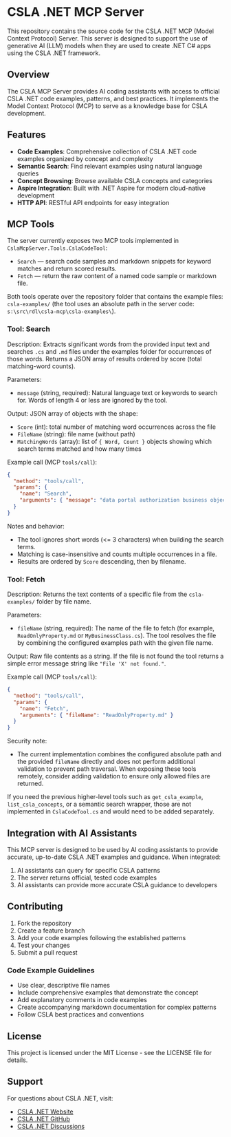 # CSLA .NET MCP Server

This repository contains the source code for the CSLA .NET MCP (Model Context Protocol) Server. This server is designed to support the use of generative AI (LLM) models when they are used to create .NET C# apps using the CSLA .NET framework.

## Overview

The CSLA MCP Server provides AI coding assistants with access to official CSLA .NET code examples, patterns, and best practices. It implements the Model Context Protocol (MCP) to serve as a knowledge base for CSLA development.

## Features

- **Code Examples**: Comprehensive collection of CSLA .NET code examples organized by concept and complexity
- **Semantic Search**: Find relevant examples using natural language queries
- **Concept Browsing**: Browse available CSLA concepts and categories
- **Aspire Integration**: Built with .NET Aspire for modern cloud-native development
- **HTTP API**: RESTful API endpoints for easy integration

## MCP Tools

The server currently exposes two MCP tools implemented in `CslaMcpServer.Tools.CslaCodeTool`:

- `Search` — search code samples and markdown snippets for keyword matches and return scored results.
- `Fetch` — return the raw content of a named code sample or markdown file.

Both tools operate over the repository folder that contains the example files: `csla-examples/` (the tool uses an absolute path in the server code: `s:\src\rdl\csla-mcp\csla-examples\`).

### Tool: Search

Description: Extracts significant words from the provided input text and searches `.cs` and `.md` files under the examples folder for occurrences of those words. Returns a JSON array of results ordered by score (total matching-word counts).

Parameters:
- `message` (string, required): Natural language text or keywords to search for. Words of length 4 or less are ignored by the tool.

Output: JSON array of objects with the shape:

- `Score` (int): total number of matching word occurrences across the file
- `FileName` (string): file name (without path)
- `MatchingWords` (array): list of `{ Word, Count }` objects showing which search terms matched and how many times

Example call (MCP `tools/call`):

```json
{
  "method": "tools/call",
  "params": {
    "name": "Search",
    "arguments": { "message": "data portal authorization business object" }
  }
}
```

Notes and behavior:
- The tool ignores short words (<= 3 characters) when building the search terms.
- Matching is case-insensitive and counts multiple occurrences in a file.
- Results are ordered by `Score` descending, then by filename.

### Tool: Fetch

Description: Returns the text contents of a specific file from the `csla-examples/` folder by file name.

Parameters:
- `fileName` (string, required): The name of the file to fetch (for example, `ReadOnlyProperty.md` or `MyBusinessClass.cs`). The tool resolves the file by combining the configured examples path with the given file name.

Output: Raw file contents as a string. If the file is not found the tool returns a simple error message string like `"File 'X' not found."`.

Example call (MCP `tools/call`):

```json
{
  "method": "tools/call",
  "params": {
    "name": "Fetch",
    "arguments": { "fileName": "ReadOnlyProperty.md" }
  }
}
```

Security note:
- The current implementation combines the configured absolute path and the provided `fileName` directly and does not perform additional validation to prevent path traversal. When exposing these tools remotely, consider adding validation to ensure only allowed files are returned.

If you need the previous higher-level tools such as `get_csla_example`, `list_csla_concepts`, or a semantic search wrapper, those are not implemented in `CslaCodeTool.cs` and would need to be added separately.

## Integration with AI Assistants

This MCP server is designed to be used by AI coding assistants to provide accurate, up-to-date CSLA .NET examples and guidance. When integrated:

1. AI assistants can query for specific CSLA patterns
2. The server returns official, tested code examples
3. AI assistants can provide more accurate CSLA guidance to developers

## Contributing

1. Fork the repository
2. Create a feature branch
3. Add your code examples following the established patterns
4. Test your changes
5. Submit a pull request

### Code Example Guidelines

- Use clear, descriptive file names
- Include comprehensive examples that demonstrate the concept
- Add explanatory comments in code examples
- Create accompanying markdown documentation for complex patterns
- Follow CSLA best practices and conventions

## License

This project is licensed under the MIT License - see the LICENSE file for details.

## Support

For questions about CSLA .NET, visit:

- [CSLA .NET Website](https://cslanet.com/)
- [CSLA .NET GitHub](https://github.com/MarimerLLC/csla)
- [CSLA .NET Discussions](https://github.com/MarimerLLC/csla/discussions)
